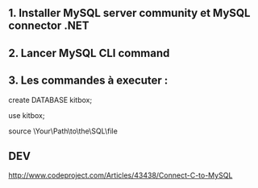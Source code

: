 ## 1. Installer MySQL server community et MySQL connector .NET

## 2. Lancer MySQL CLI command

## 3. Les commandes à executer :

  create DATABASE kitbox;
  
  use kitbox;
  
  source \Your\Path\to\the\SQL\file
  
  
## DEV
  
  http://www.codeproject.com/Articles/43438/Connect-C-to-MySQL
  
  
